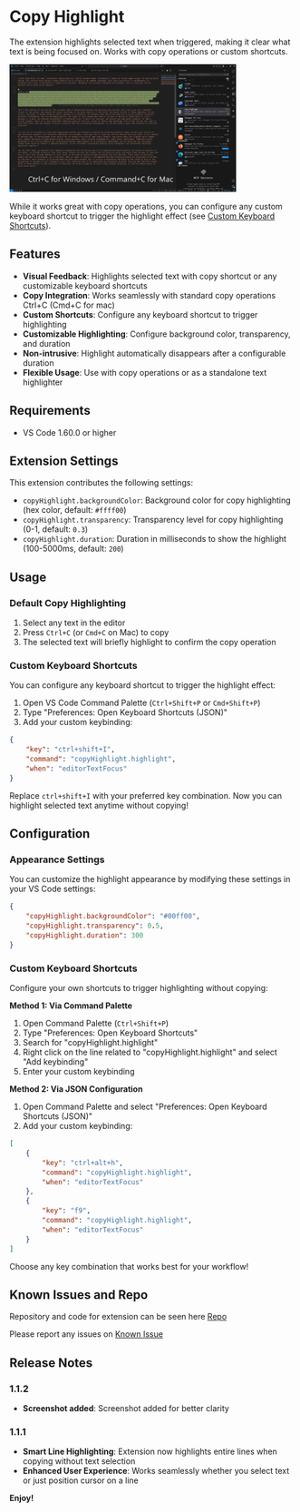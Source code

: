 # Copy Highlight

The extension highlights selected text when triggered, making it clear what text is being focused on. Works with copy operations or custom shortcuts.

<img src="assets/CopyHighlightScreenshot.png" alt="Screenshot" width="400"/>

While it works great with copy operations, you can configure any custom keyboard shortcut to trigger the highlight effect (see [Custom Keyboard Shortcuts](#custom-keyboard-shortcuts)).

## Features

-   **Visual Feedback**: Highlights selected text with copy shortcut or any customizable keyboard shortcuts
-   **Copy Integration**: Works seamlessly with standard copy operations Ctrl+C (Cmd+C for mac)
-   **Custom Shortcuts**: Configure any keyboard shortcut to trigger highlighting
-   **Customizable Highlighting**: Configure background color, transparency, and duration
-   **Non-intrusive**: Highlight automatically disappears after a configurable duration
-   **Flexible Usage**: Use with copy operations or as a standalone text highlighter

## Requirements

-   VS Code 1.60.0 or higher

## Extension Settings

This extension contributes the following settings:

-   `copyHighlight.backgroundColor`: Background color for copy highlighting (hex color, default: `#ffff00`)
-   `copyHighlight.transparency`: Transparency level for copy highlighting (0-1, default: `0.3`)
-   `copyHighlight.duration`: Duration in milliseconds to show the highlight (100-5000ms, default: `200`)

## Usage

### Default Copy Highlighting

1. Select any text in the editor
2. Press `Ctrl+C` (or `Cmd+C` on Mac) to copy
3. The selected text will briefly highlight to confirm the copy operation

### Custom Keyboard Shortcuts

You can configure any keyboard shortcut to trigger the highlight effect:

1. Open VS Code Command Palette (`Ctrl+Shift+P` or `Cmd+Shift+P`)
2. Type "Preferences: Open Keyboard Shortcuts (JSON)"
3. Add your custom keybinding:

```json
{
    "key": "ctrl+shift+I",
    "command": "copyHighlight.highlight",
    "when": "editorTextFocus"
}
```

Replace `ctrl+shift+I` with your preferred key combination. Now you can highlight selected text anytime without copying!

## Configuration

### Appearance Settings

You can customize the highlight appearance by modifying these settings in your VS Code settings:

```json
{
    "copyHighlight.backgroundColor": "#00ff00",
    "copyHighlight.transparency": 0.5,
    "copyHighlight.duration": 300
}
```

### Custom Keyboard Shortcuts

Configure your own shortcuts to trigger highlighting without copying:

**Method 1: Via Command Palette**

1. Open Command Palette (`Ctrl+Shift+P`)
2. Type "Preferences: Open Keyboard Shortcuts"
3. Search for "copyHighlight.highlight"
4. Right click on the line related to "copyHighlight.highlight" and select "Add keybinding"
5. Enter your custom keybinding

**Method 2: Via JSON Configuration**

1. Open Command Palette and select "Preferences: Open Keyboard Shortcuts (JSON)"
2. Add your custom keybinding:

```json
[
    {
        "key": "ctrl+alt+h",
        "command": "copyHighlight.highlight",
        "when": "editorTextFocus"
    },
    {
        "key": "f9",
        "command": "copyHighlight.highlight",
        "when": "editorTextFocus"
    }
]
```

Choose any key combination that works best for your workflow!

## Known Issues and Repo

Repository and code for extension can be seen here [Repo](https://github.com/aryatsriv/vscode-copy-highlight)

Please report any issues on [Known Issue](https://github.com/aryatsriv/vscode-copy-highlight/issues)

## Release Notes

### 1.1.2

-   **Screenshot added**: Screenshot added for better clarity

### 1.1.1

-   **Smart Line Highlighting**: Extension now highlights entire lines when copying without text selection
-   **Enhanced User Experience**: Works seamlessly whether you select text or just position cursor on a line

**Enjoy!**
